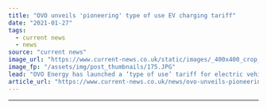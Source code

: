 ```yaml
---
title: "OVO unveils 'pioneering' type of use EV charging tariff"
date: "2021-01-27"
tags: 
  - current news
  - news
source: "current news"
image_url: "https://www.current-news.co.uk/static/images/_400x400_crop_center-center/OVO_Charger.JPG"
image_fp: "/assets/img/post_thumbnails/175.JPG"
lead: "​OVO Energy has launched a ‘type of use’ tariff for electric vehicle (EV) charging that offers a flat rate of 6p/kWh at any time of day."
article_url: "https://www.current-news.co.uk/news/ovo-unveils-pioneering-type-of-use-ev-charging-tariff?utm_source=rss-feeds&utm_medium=rss&utm_campaign=rss"
---
```


---
